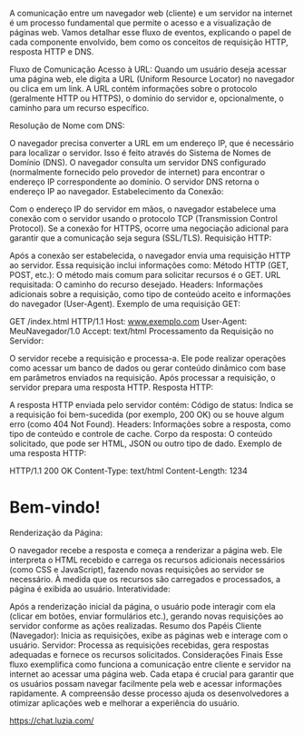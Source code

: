 A comunicação entre um navegador web (cliente) e um servidor na internet é um processo fundamental que permite o acesso e a visualização de páginas web. Vamos detalhar esse fluxo de eventos, explicando o papel de cada componente envolvido, bem como os conceitos de requisição HTTP, resposta HTTP e DNS.

Fluxo de Comunicação
Acesso à URL: Quando um usuário deseja acessar uma página web, ele digita a URL (Uniform Resource Locator) no navegador ou clica em um link. A URL contém informações sobre o protocolo (geralmente HTTP ou HTTPS), o domínio do servidor e, opcionalmente, o caminho para um recurso específico.

Resolução de Nome com DNS:

O navegador precisa converter a URL em um endereço IP, que é necessário para localizar o servidor. Isso é feito através do Sistema de Nomes de Domínio (DNS).
O navegador consulta um servidor DNS configurado (normalmente fornecido pelo provedor de internet) para encontrar o endereço IP correspondente ao domínio.
O servidor DNS retorna o endereço IP ao navegador.
Estabelecimento da Conexão:

Com o endereço IP do servidor em mãos, o navegador estabelece uma conexão com o servidor usando o protocolo TCP (Transmission Control Protocol). Se a conexão for HTTPS, ocorre uma negociação adicional para garantir que a comunicação seja segura (SSL/TLS).
Requisição HTTP:

Após a conexão ser estabelecida, o navegador envia uma requisição HTTP ao servidor. Essa requisição inclui informações como:
Método HTTP (GET, POST, etc.): O método mais comum para solicitar recursos é o GET.
URL requisitada: O caminho do recurso desejado.
Headers: Informações adicionais sobre a requisição, como tipo de conteúdo aceito e informações do navegador (User-Agent).
Exemplo de uma requisição GET:

GET /index.html HTTP/1.1
Host: www.exemplo.com
User-Agent: MeuNavegador/1.0
Accept: text/html
Processamento da Requisição no Servidor:

O servidor recebe a requisição e processa-a. Ele pode realizar operações como acessar um banco de dados ou gerar conteúdo dinâmico com base em parâmetros enviados na requisição.
Após processar a requisição, o servidor prepara uma resposta HTTP.
Resposta HTTP:

A resposta HTTP enviada pelo servidor contém:
Código de status: Indica se a requisição foi bem-sucedida (por exemplo, 200 OK) ou se houve algum erro (como 404 Not Found).
Headers: Informações sobre a resposta, como tipo de conteúdo e controle de cache.
Corpo da resposta: O conteúdo solicitado, que pode ser HTML, JSON ou outro tipo de dado.
Exemplo de uma resposta HTTP:

HTTP/1.1 200 OK
Content-Type: text/html
Content-Length: 1234

<!DOCTYPE html>
<html>
<head><title>Exemplo</title></head>
<body><h1>Bem-vindo!</h1></body>
</html>
Renderização da Página:

O navegador recebe a resposta e começa a renderizar a página web. Ele interpreta o HTML recebido e carrega os recursos adicionais necessários (como CSS e JavaScript), fazendo novas requisições ao servidor se necessário.
À medida que os recursos são carregados e processados, a página é exibida ao usuário.
Interatividade:

Após a renderização inicial da página, o usuário pode interagir com ela (clicar em botões, enviar formulários etc.), gerando novas requisições ao servidor conforme as ações realizadas.
Resumo dos Papéis
Cliente (Navegador): Inicia as requisições, exibe as páginas web e interage com o usuário.
Servidor: Processa as requisições recebidas, gera respostas adequadas e fornece os recursos solicitados.
Considerações Finais
Esse fluxo exemplifica como funciona a comunicação entre cliente e servidor na internet ao acessar uma página web. Cada etapa é crucial para garantir que os usuários possam navegar facilmente pela web e acessar informações rapidamente. A compreensão desse processo ajuda os desenvolvedores a otimizar aplicações web e melhorar a experiência do usuário.

https://chat.luzia.com/
